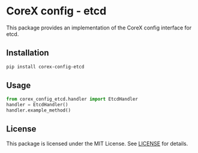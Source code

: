 # CoreX config - etcd

This package provides an implementation of the CoreX config interface for etcd.

## Installation
~~~bash
pip install corex-config-etcd
~~~

## Usage
~~~python
from corex_config_etcd.handler import EtcdHandler
handler = EtcdHandler()
handler.example_method()
~~~

## License
This package is licensed under the MIT License. See [LICENSE](../LICENSE) for details.
